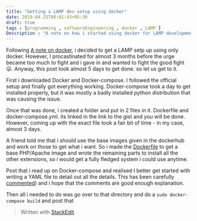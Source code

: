 ```yaml
---
title: "Getting a LAMP dev setup using docker"
date: 2019-04-25T00:01:43+05:30
draft: true
tags : [programming , softwareEngineering , docker , LAMP ]
Description : "A note on how i started using docker for LAMP development"
---
```

Following [A note on docker](https://trshant.dev/2019/01/27/A-note-on-docker.html), i decided to get a LAMP setp up using only docker. However, I procastinated for almost 3 months before the urge became too much to fight and i gave in and wanted to fight the good fight :stuck_out_tongue:. 
Anyway, this post took almost 5 days to get done. so let us get to it.

First i downloaded Docker and Docker-compose. I followed the official setup and finally got everything working. Docker-compose took a day to get installed properly, but it was mostly a badly installed python distribution that was causing the issue.  
  
  Once that was done, i created a folder and put in 2 files in it. Dockerfile and docker-compose.yml. its linked in the link to the gist and you will be done. However, coming up with the exact file took a fair bit of time - in my case, almost 3 days.  
  
  A friend told me that i should use the base images given in the dockerhub and work on those to get what i want. So i made the [Dockerfile]([https://gist.github.com/Trshant/e06bebd178915a7a025339c4bd5e5d94#file-dockerfile](https://gist.github.com/Trshant/e06bebd178915a7a025339c4bd5e5d94#file-dockerfile)) to get a base PHP/Apache image and wrote the remaining parts to install all the other extensions, so i would get a fully fledged system i could use anytime.  
    
  Post that i read up on Docker-compose and realised I better get started with writing a YAML file to detail out all the details. This has been carefully [commented](https://gist.github.com/Trshant/e06bebd178915a7a025339c4bd5e5d94#file-docker-compose-yml)) and i hope that the comments are good enough explanation.  
  
  Then all i needed to do was go over to that directory and do a `sudo docker-compose build` and post that 
 
> Written with [StackEdit](https://stackedit.io/).
<!--stackedit_data:
eyJoaXN0b3J5IjpbODQ5MDQ1OTk0LDE0NjI0OTM0ODBdfQ==
-->